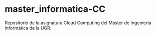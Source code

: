 # master_informatica-CC
Repositorio de la asignatura Cloud Computing del Máster de Ingeniería Informática de la UGR.
